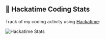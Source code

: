 ## 🚀 Hackatime Coding Stats

Track of my coding activity using [Hackatime](https://hackclub.com/hackatime):

![Hackatime Stats](https://github-readme-stats.hackclub.dev/api/wakatime?username=1134&api_domain=hackatime.hackclub.com&theme=radical&layout=compact&langs_count=8&custom_title=Hackatime+Stats&cache_seconds=0)
